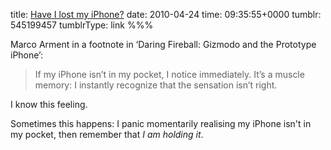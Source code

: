 title: [Have I lost my iPhone?](http://www.marco.org/544326892)
date: 2010-04-24
time: 09:35:55+0000
tumblr: 545199457
tumblrType: link
%%%

Marco Arment in a footnote in ‘Daring Fireball: Gizmodo and the Prototype iPhone’:

> If my iPhone isn’t in my pocket, I notice immediately. It’s a muscle memory: I instantly recognize that the sensation isn’t right.

I know this feeling.
 
Sometimes this happens: I panic momentarily realising my iPhone isn't in my pocket, then remember that *I am holding it*.
